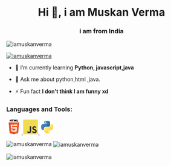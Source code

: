 
<h1 align="center">Hi 👋, i am Muskan Verma</h1>
<h3 align="center"> i am from India </h3>

<p align="left"> <img src="https://komarev.com/ghpvc/?username=iamuskanverma&label=Profile%20views&color=0e75b6&style=flat" alt="iamuskanverma" /> </p>

<p align="left"> <a href="https://github.com/ryo-ma/github-profile-trophy"><img src="https://github-profile-trophy.vercel.app/?username=iamuskanverma" alt="iamuskanverma" /></a> </p>

- 🌱 I’m currently learning **Python, javascript,java**

- 💬 Ask me about python,html ,java.



- ⚡ Fun fact **I don't think I am funny xd**
</h3>
<p align="left">
</p>

<h3 align="left">Languages and Tools:</h3>
<p align="left"> <a href="https://www.w3.org/html/" target="_blank" rel="noreferrer"> <img src="https://raw.githubusercontent.com/devicons/devicon/master/icons/html5/html5-original-wordmark.svg" alt="html5" width="40" height="40"/> </a> <a href="https://developer.mozilla.org/en-US/docs/Web/JavaScript" target="_blank" rel="noreferrer"> <img src="https://raw.githubusercontent.com/devicons/devicon/master/icons/javascript/javascript-original.svg" alt="javascript" width="40" height="40"/> </a> <a href="https://www.python.org" target="_blank" rel="noreferrer"> <img src="https://raw.githubusercontent.com/devicons/devicon/master/icons/python/python-original.svg" alt="python" width="40" height="40"/> </a> </p>

<p><img align="left" src="https://github-readme-stats.vercel.app/api/top-langs?username=iamuskanverma&show_icons=true&locale=en&layout=compact" alt="iamuskanverma" /></p> 


<p>&nbsp;<img align="center" src="https://github-readme-stats.vercel.app/api?username=iamuskanverma &show_icons=true&locale=en" alt="iamuskanverma" /></p>

<p><img align="center" src="https://github-readme-streak-stats.herokuapp.com/?user=iamuskanverma &" alt="iamuskanverma" /></p>

